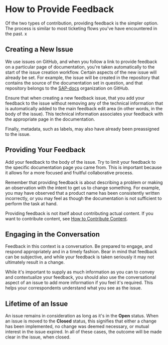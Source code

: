 # How to Provide Feedback

Of the two types of contribution, providing feedback is the simpler option. The process is similar to most ticketing flows you've have encountered in the past.
x
## Creating a New Issue

We use issues on GitHub, and when you follow a link to provide feedback on a particular page of documentation, you're taken automatically to the start of the issue creation workflow. Certain aspects of the new issue will already be set. For example, the issue will be created in the repository that contains the source of the documentation set in question, and that repository belongs to the [SAP-docs](https://github.com/SAP-docs) organization on GitHub.


Ensure that when creating a new feedback issue, that you add your feedback to the issue without removing any of the technical information that is automatically added to the main feedback edit area (in other words, in the body of the issue). This technical information associates your feedback with the appropriate page in the documentation.

Finally, metadata, such as labels, may also have already been preassigned to the issue.

## Providing Your Feedback

Add your feedback to the body of the issue. Try to limit your feedback to the specific documentation page you came from. This is important because it allows for a more focused and fruitful collaborative process.

Remember that providing feedback is about describing a problem or making an observation with the intent to get us to change something. For example, you may have observed that a product name has been consistently written incorrectly, or you may feel as though the documentation is not sufficient to perform the task at hand.

Providing feedback is not itself about contributing actual content. If you want to contribute content, see [How to Contribute Content](content-contribution/README.md).

## Engaging in the Conversation

Feedback in this context is a conversation. Be prepared to engage, and respond appropriately and in a timely fashion. Bear in mind that feedback can be subjective, and while your feedback is taken seriously it may not ultimately result in a change.

While it's important to supply as much information as you can to convey and contextualize your feedback, you should also use the conversational aspect of an issue to add more information if you feel it's required. This helps your correspondents understand what you see as the issue.

## Lifetime of an Issue

An issue remains in consideration as long as it's in the **Open** status. When an issue is moved to the **Closed** status, this signifies that either a change has been implemented, no change was deemed necessary, or mutual interest in the issue expired. In all of these cases, the outcome will be made clear in the issue, when closed.
